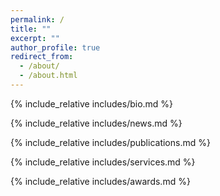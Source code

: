 ```yaml
---
permalink: /
title: ""
excerpt: ""
author_profile: true
redirect_from: 
  - /about/
  - /about.html
---
```


<span class='anchor' id='about-me'></span>

{% include_relative includes/bio.md %}

{% include_relative includes/news.md %}

{% include_relative includes/publications.md %}

{% include_relative includes/services.md %}

{% include_relative includes/awards.md %}



